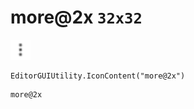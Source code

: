 # more@2x `32x32`
<img src="/img/more.png" width=32 height=32>

``` CSharp
EditorGUIUtility.IconContent("more@2x")
```
```
more@2x
```

